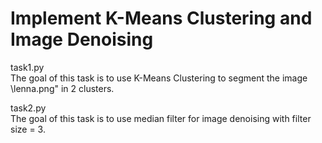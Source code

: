 # Implement K-Means Clustering and Image Denoising

task1.py</br>
The goal of this task is to use K-Means Clustering to segment the image \lenna.png" in 2 clusters.

task2.py</br>
The goal of this task is to use median filter for image denoising with filter size = 3.

